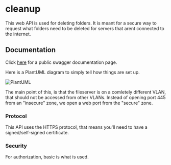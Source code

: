 # cleanup
This web API is used for deleting folders.
It is meant for a secure way to request what folders need to be deleted for servers that arent connected to the internet.

## Documentation

Click [here](https://app.swaggerhub.com/apis-docs/dotkim/cleanup/2.0.0) for a public swagger documentation page.

Here is a PlantUML diagram to simply tell how things are set up.

![PlantUML](http://www.plantuml.com/plantuml/png/SoWkIImgAStDuG9IcMc9oIKAQPavgSMfHMMfHLo9wQbv9Gg91PbSoVcv1VbvG1vGkYYrF34dXuiBeL11rmukhc2bO69Yp0NZ0gL01a157LBpKe2M0G00)

The main point of this, is that the fileserver is on a comletely different VLAN, that should not be accessed from other VLANs. Instead of opening port 445 from an "insecure" zone, we open a web port from the "secure" zone.

### Protocol

This API uses the HTTPS protocol, that means you'll need to have a signed/self-signed certificate.

### Security

For authorization, basic is what is used.